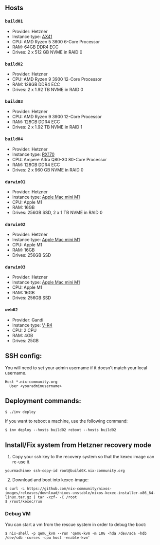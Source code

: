 ## Hosts

### `build01`

- Provider: Hetzner
- Instance type: [AX41](https://www.hetzner.com/dedicated-rootserver/ax41-nvme)
- CPU: AMD Ryzen 5 3600 6-Core Processor
- RAM: 64GB DDR4 ECC
- Drives: 2 x 512 GB NVME in RAID 0

### `build02`

- Provider: Hetzner
- CPU: AMD Ryzen 9 3900 12-Core Processor
- RAM: 128GB DDR4 ECC
- Drives: 2 x 1.92 TB NVME in RAID 0

### `build03`

- Provider: Hetzner
- CPU: AMD Ryzen 9 3900 12-Core Processor
- RAM: 128GB DDR4 ECC
- Drives: 2 x 1.92 TB NVME in RAID 1

### `build04`

- Provider: Hetzner
- Instance type: [RX170](https://www.hetzner.com/dedicated-rootserver/rx170)
- CPU: Ampere Altra Q80-30 80-Core Processor
- RAM: 128GB DDR4 ECC
- Drives: 2 x 960 GB NVME in RAID 0

### `darwin01`

- Provider: Hetzner
- Instance type: [Apple Mac mini M1](https://docs.hetzner.com/robot/dedicated-server/mac-mini/getting-started/)
- CPU: Apple M1
- RAM: 16GB
- Drives: 256GB SSD, 2 x 1 TB NVME in RAID 0

### `darwin02`

- Provider: Hetzner
- Instance type: [Apple Mac mini M1](https://docs.hetzner.com/robot/dedicated-server/mac-mini/getting-started/)
- CPU: Apple M1
- RAM: 16GB
- Drives: 256GB SSD

### `darwin03`

- Provider: Hetzner
- Instance type: [Apple Mac mini M1](https://docs.hetzner.com/robot/dedicated-server/mac-mini/getting-started/)
- CPU: Apple M1
- RAM: 16GB
- Drives: 256GB SSD

### `web02`

- Provider: Gandi
- Instance type: [V-R4](https://www.gandi.net/en-GB/cloud/vps)
- CPU: 2 CPU
- RAM: 4GB
- Drives: 25GB

## SSH config:

You will need to set your admin username if it doesn't match your local username.

```
Host *.nix-community.org
  User <youradminusername>
```

## Deployment commands:

```console
$ ./inv deploy
```

If you want to reboot a machine, use the following command:

```console
$ inv deploy --hosts build02 reboot --hosts build02
```

## Install/Fix system from Hetzner recovery mode

1. Copy your ssh key to the recovery system so that the kexec image can re-use it.

```console
yourmachine> ssh-copy-id root@build0X.nix-community.org
```

2. Download and boot into kexec-image:

```console
$ curl -L https://github.com/nix-community/nixos-images/releases/download/nixos-unstable/nixos-kexec-installer-x86_64-linux.tar.gz | tar -xzf- -C /root
$ /root/kexec/run
```

### Debug VM

You can start a vm from the rescue system in order to debug the boot:

```console
$ nix-shell -p qemu_kvm --run 'qemu-kvm -m 10G -hda /dev/sda -hdb /dev/sdb -curses -cpu host -enable-kvm'
```
